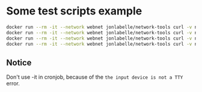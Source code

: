 
# Some test scripts example

```bash
docker run --rm -it --network webnet jonlabelle/network-tools curl -v namie_cc_web_service:8010
docker run --rm -it --network webnet jonlabelle/network-tools curl -v namie_cc_web_service:8010/api/allowed_hostname/
docker run --rm -it --network webnet jonlabelle/network-tools curl -v namie_cc_web_service:8010/api-manage/delete-all/
docker run --rm -it --network webnet jonlabelle/network-tools curl -v namie_cc_web_service:8010/00000B
```

## Notice

Don't use -it in cronjob, because of the `the input device is not a TTY` error.
